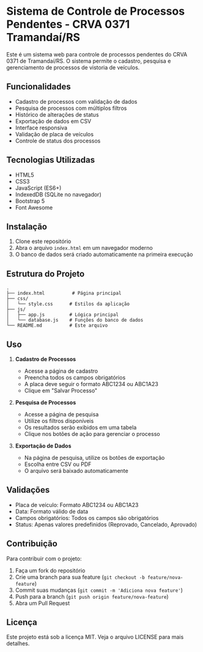 # Sistema de Controle de Processos Pendentes - CRVA 0371 Tramandaí/RS

Este é um sistema web para controle de processos pendentes do CRVA 0371 de Tramandaí/RS. O sistema permite o cadastro, pesquisa e gerenciamento de processos de vistoria de veículos.

## Funcionalidades

- Cadastro de processos com validação de dados
- Pesquisa de processos com múltiplos filtros
- Histórico de alterações de status
- Exportação de dados em CSV
- Interface responsiva
- Validação de placa de veículos
- Controle de status dos processos

## Tecnologias Utilizadas

- HTML5
- CSS3
- JavaScript (ES6+)
- IndexedDB (SQLite no navegador)
- Bootstrap 5
- Font Awesome

## Instalação

1. Clone este repositório
2. Abra o arquivo `index.html` em um navegador moderno
3. O banco de dados será criado automaticamente na primeira execução

## Estrutura do Projeto

```
.
├── index.html          # Página principal
├── css/
│   └── style.css      # Estilos da aplicação
├── js/
│   ├── app.js         # Lógica principal
│   └── database.js    # Funções do banco de dados
└── README.md          # Este arquivo
```

## Uso

1. **Cadastro de Processos**
   - Acesse a página de cadastro
   - Preencha todos os campos obrigatórios
   - A placa deve seguir o formato ABC1234 ou ABC1A23
   - Clique em "Salvar Processo"

2. **Pesquisa de Processos**
   - Acesse a página de pesquisa
   - Utilize os filtros disponíveis
   - Os resultados serão exibidos em uma tabela
   - Clique nos botões de ação para gerenciar o processo

3. **Exportação de Dados**
   - Na página de pesquisa, utilize os botões de exportação
   - Escolha entre CSV ou PDF
   - O arquivo será baixado automaticamente

## Validações

- Placa de veículo: Formato ABC1234 ou ABC1A23
- Data: Formato válido de data
- Campos obrigatórios: Todos os campos são obrigatórios
- Status: Apenas valores predefinidos (Reprovado, Cancelado, Aprovado)

## Contribuição

Para contribuir com o projeto:

1. Faça um fork do repositório
2. Crie uma branch para sua feature (`git checkout -b feature/nova-feature`)
3. Commit suas mudanças (`git commit -m 'Adiciona nova feature'`)
4. Push para a branch (`git push origin feature/nova-feature`)
5. Abra um Pull Request

## Licença

Este projeto está sob a licença MIT. Veja o arquivo LICENSE para mais detalhes. 